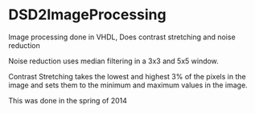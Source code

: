 # DSD2ImageProcessing
Image processing done in VHDL, Does contrast stretching and noise reduction


Noise reduction uses median filtering in a 3x3 and 5x5 window. 

Contrast Stretching takes the lowest and highest 3% of the pixels in the image and sets them to the minimum and maximum values in the image.

This was done in the spring of 2014
